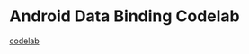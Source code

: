 Android Data Binding Codelab
=============================================

[codelab](https://github.com/googlecodelabs/android-databinding)

